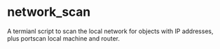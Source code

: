 # network_scan
A termianl script to scan the local network for objects with IP addresses, plus portscan local machine and router.
